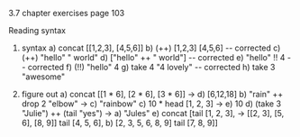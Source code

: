 3.7 chapter exercises
page 103

Reading syntax

1) syntax
  a) concat [[1,2,3], [4,5,6]]
  b) (++) [1,2,3] [4,5,6] -- corrected
  c) (++) "hello" " world"
  d) ["hello" ++ " world"] -- corrected
  e) "hello" !! 4 -- corrected
  f) (!!) "hello" 4
  g) take 4 "4 lovely" -- corrected
  h) take 3 "awesome"

2) figure out
a) concat [[1 * 6], [2 * 6], [3 * 6]]  -> d) [6,12,18]
b) "rain" ++ drop 2 "elbow"            -> c) "rainbow"
c) 10 * head [1, 2, 3]                 -> e) 10
d) (take 3 "Julie") ++ (tail "yes")    -> a) "Jules"
e) concat [tail [1, 2, 3],             -> [[2, 3], [5, 6], [8, 9]]
           tail [4, 5, 6],                b) [2, 3, 5, 6, 8, 9]
           tail [7, 8, 9]]
